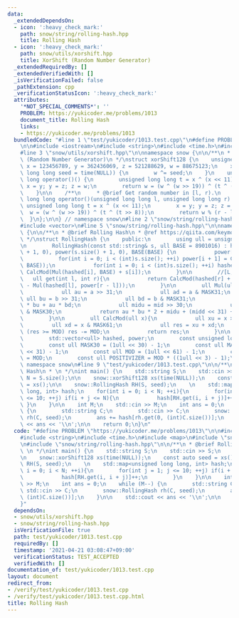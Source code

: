 ```yaml
---
data:
  _extendedDependsOn:
  - icon: ':heavy_check_mark:'
    path: snow/string/rolling-hash.hpp
    title: Rolling Hash
  - icon: ':heavy_check_mark:'
    path: snow/utils/xorshift.hpp
    title: XorShift (Random Number Generator)
  _extendedRequiredBy: []
  _extendedVerifiedWith: []
  _isVerificationFailed: false
  _pathExtension: cpp
  _verificationStatusIcon: ':heavy_check_mark:'
  attributes:
    '*NOT_SPECIAL_COMMENTS*': ''
    PROBLEM: https://yukicoder.me/problems/1013
    document_title: Rolling Hash
    links:
    - https://yukicoder.me/problems/1013
  bundledCode: "#line 1 \"test/yukicoder/1013.test.cpp\"\n#define PROBLEM \"https://yukicoder.me/problems/1013\"\
    \n\n#include <iostream>\n#include <string>\n#include <time.h>\n#include <map>\n\
    #line 3 \"snow/utils/xorshift.hpp\"\n\nnamespace snow {\n\n/**\n * @brief XorShift\
    \ (Random Number Generator)\n */\nstruct xorShift128 {\n    unsigned long long\
    \ x = 123456789, y = 362436069, z = 521288629, w = 88675123;\n    xorShift128(unsigned\
    \ long long seed = time(NULL)) {\n        w ^= seed;\n    }\n    unsigned long\
    \ long operator()() {\n        unsigned long long t = x ^ (x << 11);\n       \
    \ x = y; y = z; z = w;\n        return w = (w ^ (w >> 19)) ^ (t ^ (t >> 8));\n\
    \    }\n\n    /**\n     * @brief Get random number in [l, r).\n     */\n    unsigned\
    \ long long operator()(unsigned long long l, unsigned long long r) {\n       \
    \ unsigned long long t = x ^ (x << 11);\n        x = y; y = z; z = w;\n      \
    \  w = (w ^ (w >> 19)) ^ (t ^ (t >> 8));\n        return w % (r - l) + l;\n  \
    \  }\n};\n\n} // namespace snow\n#line 2 \"snow/string/rolling-hash.hpp\"\n\n\
    #include <vector>\n#line 5 \"snow/string/rolling-hash.hpp\"\n\nnamespace snow\
    \ {\n\n/**\n * @brief Rolling Hash\n * @ref https://qiita.com/keymoon/items/11fac5627672a6d6a9f6\n\
    \ */\nstruct RollingHash {\n    public:\n        using ull = unsigned long long;\n\
    \n        RollingHash(const std::string& s, ull BASE = 8901016) : hashed(s.size()\
    \ + 1, 0), power(s.size() + 1, 0), BASE(BASE) {\n            power[0] = 1;\n \
    \           for(int i = 0; i < (int)s.size(); ++i) power[i + 1] = CalcMod(Mul(power[i],\
    \ BASE));\n            for(int i = 0; i < (int)s.size(); ++i) hashed[i + 1] =\
    \ CalcMod(Mul(hashed[i], BASE) + s[i]);\n        }\n\n        //[L, r)\n     \
    \   ull get(int l, int r){\n            return CalcMod(hashed[r] + POSITIVIZER\
    \ - Mul(hashed[l], power[r - l]));\n        }\n\n        ull Mul(ull a, ull b){\n\
    \            ull au = a >> 31;\n            ull ad = a & MASK31;\n           \
    \ ull bu = b >> 31;\n            ull bd = b & MASK31;\n            ull mid = ad\
    \ * bu + au * bd;\n            ull midu = mid >> 30;\n            ull midd = mid\
    \ & MASK30;\n            return au * bu * 2 + midu + (midd << 31) + ad * bd;\n\
    \        }\n\n        ull CalcMod(ull x){\n            ull xu = x >> 61;\n   \
    \         ull xd = x & MASK61;\n            ull res = xu + xd;\n            if\
    \ (res >= MOD) res -= MOD;\n            return res;\n        }\n\n    protected:\n\
    \        std::vector<ull> hashed, power;\n        const unsigned long long BASE;\n\
    \        const ull MASK30 = (1ull << 30) - 1;\n        const ull MASK31 = (1ull\
    \ << 31) - 1;\n        const ull MOD = (1ull << 61) - 1;\n        const ull MASK61\
    \ = MOD;\n        const ull POSITIVIZER = MOD * ((1ull << 3) - 1);\n};\n\n} //\
    \ namespace snow\n#line 9 \"test/yukicoder/1013.test.cpp\"\n\n/**\n * @brief Rolling\
    \ Hash\n * \n */\nint main() {\n    std::string S;\n    std::cin >> S;\n    int\
    \ N = S.size();\n\n    snow::xorShift128 xs(time(NULL));\n    const auto seed\
    \ = xs();\n\n    snow::RollingHash RH(S, seed);\n    \n    std::map<unsigned long\
    \ long, int> hash;\n    for(int i = 0; i < N; ++i){\n        for(int j = 1; j\
    \ <= 10; ++j) if(i + j <= N){\n            hash[RH.get(i, i + j)]++;\n       \
    \ }\n    }\n\n    int M;\n    std::cin >> M;\n    int ans = 0;\n    while (M--)\
    \ {\n        std::string C;\n        std::cin >> C;\n        snow::RollingHash\
    \ rh(C, seed);\n        ans += hash[rh.get(0, (int)C.size())];\n    }\n\n    std::cout\
    \ << ans << '\\n';\n\n    return 0;\n}\n"
  code: "#define PROBLEM \"https://yukicoder.me/problems/1013\"\n\n#include <iostream>\n\
    #include <string>\n#include <time.h>\n#include <map>\n#include \"snow/utils/xorshift.hpp\"\
    \n#include \"snow/string/rolling-hash.hpp\"\n\n/**\n * @brief Rolling Hash\n *\
    \ \n */\nint main() {\n    std::string S;\n    std::cin >> S;\n    int N = S.size();\n\
    \n    snow::xorShift128 xs(time(NULL));\n    const auto seed = xs();\n\n    snow::RollingHash\
    \ RH(S, seed);\n    \n    std::map<unsigned long long, int> hash;\n    for(int\
    \ i = 0; i < N; ++i){\n        for(int j = 1; j <= 10; ++j) if(i + j <= N){\n\
    \            hash[RH.get(i, i + j)]++;\n        }\n    }\n\n    int M;\n    std::cin\
    \ >> M;\n    int ans = 0;\n    while (M--) {\n        std::string C;\n       \
    \ std::cin >> C;\n        snow::RollingHash rh(C, seed);\n        ans += hash[rh.get(0,\
    \ (int)C.size())];\n    }\n\n    std::cout << ans << '\\n';\n\n    return 0;\n\
    }"
  dependsOn:
  - snow/utils/xorshift.hpp
  - snow/string/rolling-hash.hpp
  isVerificationFile: true
  path: test/yukicoder/1013.test.cpp
  requiredBy: []
  timestamp: '2021-04-21 03:08:47+09:00'
  verificationStatus: TEST_ACCEPTED
  verifiedWith: []
documentation_of: test/yukicoder/1013.test.cpp
layout: document
redirect_from:
- /verify/test/yukicoder/1013.test.cpp
- /verify/test/yukicoder/1013.test.cpp.html
title: Rolling Hash
---
```

